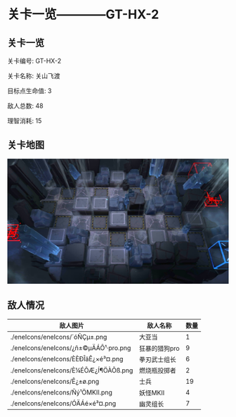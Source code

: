 # 关卡一览————GT-HX-2


## 关卡一览

关卡编号: GT-HX-2

关卡名称: 关山飞渡

目标点生命值: 3

敌人总数: 48

理智消耗: 15


## 关卡地图
![GT-HX-2](./oprMap/GT-HX-2.png)

## 敌人情况

| 敌人图片 | 敌人名称 | 数量  |
|---------|-----|-----|
| ./eneIcons/eneIcons/´óÑÇµ±.png| 大亚当  |   1  |
| ./eneIcons/eneIcons/¿ñ±©µÄÁÔ¹·pro.png| 狂暴的猎狗pro  |   9  |
| ./eneIcons/eneIcons/È­ÈÐÎäÊ¿×é³¤.png| 拳刃武士组长  |   6  |
| ./eneIcons/eneIcons/È¼ÉÕÆ¿Í¶ÖÀÕß.png| 燃烧瓶投掷者  |   2  |
| ./eneIcons/eneIcons/Ê¿±ø.png| 士兵  |   19  |
| ./eneIcons/eneIcons/Ñý¹ÖMKII.png| 妖怪MKII  |   4  |
| ./eneIcons/eneIcons/ÓÄÁé×é³¤.png| 幽灵组长  |   7  |
